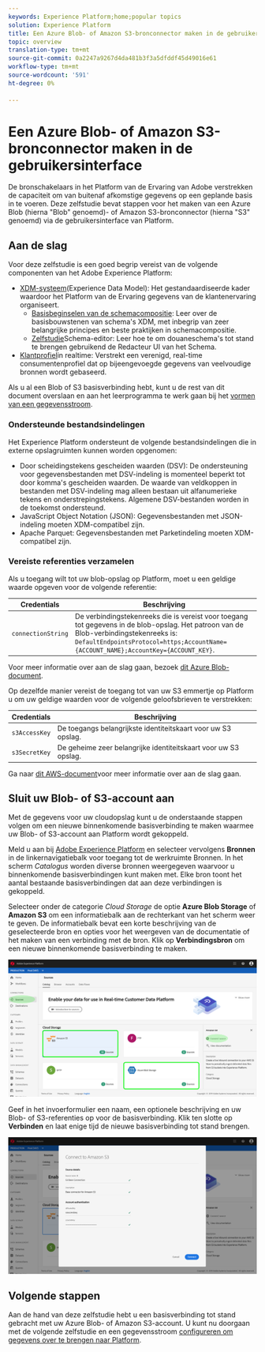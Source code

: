 ```yaml
---
keywords: Experience Platform;home;popular topics
solution: Experience Platform
title: Een Azure Blob- of Amazon S3-bronconnector maken in de gebruikersinterface
topic: overview
translation-type: tm+mt
source-git-commit: 0a2247a9267d4da481b3f3a5dfddf45d49016e61
workflow-type: tm+mt
source-wordcount: '591'
ht-degree: 0%

---
```



# Een Azure Blob- of Amazon S3-bronconnector maken in de gebruikersinterface

De bronschakelaars in het Platform van de Ervaring van Adobe verstrekken de capaciteit om van buitenaf afkomstige gegevens op een geplande basis in te voeren. Deze zelfstudie bevat stappen voor het maken van een Azure Blob (hierna &quot;Blob&quot; genoemd)- of Amazon S3-bronconnector (hierna &quot;S3&quot; genoemd) via de gebruikersinterface van Platform.

## Aan de slag

Voor deze zelfstudie is een goed begrip vereist van de volgende componenten van het Adobe Experience Platform:

- [XDM-systeem](../../../../../xdm/home.md)(Experience Data Model): Het gestandaardiseerde kader waardoor het Platform van de Ervaring gegevens van de klantenervaring organiseert.
   - [Basisbeginselen van de schemacompositie](../../../../../xdm/schema/composition.md): Leer over de basisbouwstenen van schema&#39;s XDM, met inbegrip van zeer belangrijke principes en beste praktijken in schemacompositie.
   - [Zelfstudie](../../../../../xdm/tutorials/create-schema-ui.md)Schema-editor: Leer hoe te om douaneschema&#39;s tot stand te brengen gebruikend de Redacteur UI van het Schema.
- [Klantprofiel](../../../../../profile/home.md)in realtime: Verstrekt een verenigd, real-time consumentenprofiel dat op bijeengevoegde gegevens van veelvoudige bronnen wordt gebaseerd.

Als u al een Blob of S3 basisverbinding hebt, kunt u de rest van dit document overslaan en aan het leerprogramma te werk gaan bij het [vormen van een gegevensstroom](../../dataflow/batch/cloud-storage.md).

### Ondersteunde bestandsindelingen

Het Experience Platform ondersteunt de volgende bestandsindelingen die in externe opslagruimten kunnen worden opgenomen:

- Door scheidingstekens gescheiden waarden (DSV): De ondersteuning voor gegevensbestanden met DSV-indeling is momenteel beperkt tot door komma&#39;s gescheiden waarden. De waarde van veldkoppen in bestanden met DSV-indeling mag alleen bestaan uit alfanumerieke tekens en onderstrepingstekens. Algemene DSV-bestanden worden in de toekomst ondersteund.
- JavaScript Object Notation (JSON): Gegevensbestanden met JSON-indeling moeten XDM-compatibel zijn.
- Apache Parquet: Gegevensbestanden met Parketindeling moeten XDM-compatibel zijn.

### Vereiste referenties verzamelen

Als u toegang wilt tot uw blob-opslag op Platform, moet u een geldige waarde opgeven voor de volgende referentie:

| Credentials | Beschrijving |
| ---------- | ----------- |
| `connectionString` | De verbindingstekenreeks die is vereist voor toegang tot gegevens in de blob-opslag. Het patroon van de Blob-verbindingstekenreeks is: `DefaultEndpointsProtocol=https;AccountName={ACCOUNT_NAME};AccountKey={ACCOUNT_KEY}`. |

Voor meer informatie over aan de slag gaan, bezoek [dit Azure Blob-document](https://docs.microsoft.com/en-us/azure/storage/common/storage-configure-connection-string).

Op dezelfde manier vereist de toegang tot van uw S3 emmertje op Platform u om uw geldige waarden voor de volgende geloofsbrieven te verstrekken:

| Credentials | Beschrijving |
| ---------- | ----------- |
| `s3AccessKey` | De toegangs belangrijkste identiteitskaart voor uw S3 opslag. |
| `s3SecretKey` | De geheime zeer belangrijke identiteitskaart voor uw S3 opslag. |

Ga naar [dit AWS-document](https://aws.amazon.com/blogs/security/wheres-my-secret-access-key/)voor meer informatie over aan de slag gaan.

## Sluit uw Blob- of S3-account aan

Met de gegevens voor uw cloudopslag kunt u de onderstaande stappen volgen om een nieuwe binnenkomende basisverbinding te maken waarmee uw Blob- of S3-account aan Platform wordt gekoppeld.

Meld u aan bij <a href="https://platform.adobe.com" target="_blank">Adobe Experience Platform</a> en selecteer vervolgens **Bronnen** in de linkernavigatiebalk voor toegang tot de werkruimte Bronnen. In het scherm *Catalogus* worden diverse bronnen weergegeven waarvoor u binnenkomende basisverbindingen kunt maken met. Elke bron toont het aantal bestaande basisverbindingen dat aan deze verbindingen is gekoppeld.

Selecteer onder de categorie *Cloud Storage* de optie **Azure Blob Storage** of **Amazon S3** om een informatiebalk aan de rechterkant van het scherm weer te geven. De informatiebalk bevat een korte beschrijving van de geselecteerde bron en opties voor het weergeven van de documentatie of het maken van een verbinding met de bron. Klik op **Verbindingsbron** om een nieuwe binnenkomende basisverbinding te maken.

![](../../../../images/tutorials/create/s3/s3_sources_catalog.png)

Geef in het invoerformulier een naam, een optionele beschrijving en uw Blob- of S3-referenties op voor de basisverbinding. Klik ten slotte op **Verbinden** en laat enige tijd de nieuwe basisverbinding tot stand brengen.

![](../../../../images/tutorials/create/s3/s3_credentials.png)

## Volgende stappen

Aan de hand van deze zelfstudie hebt u een basisverbinding tot stand gebracht met uw Azure Blob- of Amazon S3-account. U kunt nu doorgaan met de volgende zelfstudie en een gegevensstroom [configureren om gegevens over te brengen naar Platform](../../dataflow/batch/cloud-storage.md).